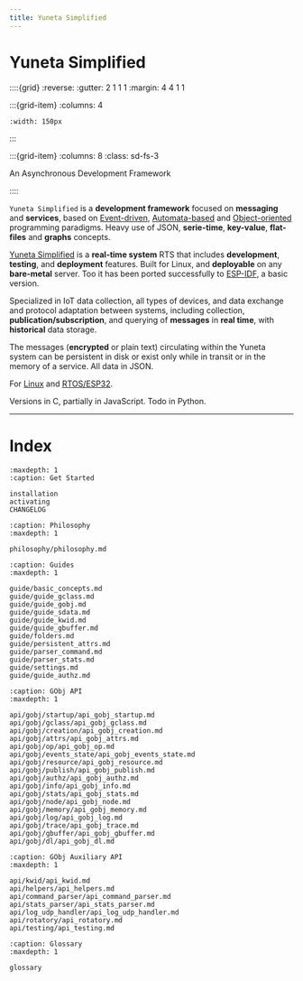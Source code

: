 ```yaml
---
title: Yuneta Simplified
---
```


# Yuneta Simplified

::::{grid}
:reverse:
:gutter: 2 1 1 1
:margin: 4 4 1 1

:::{grid-item}
:columns: 4

```{image} ./_static/yuneta-image.svg
:width: 150px
```
:::

:::{grid-item}
:columns: 8
:class: sd-fs-3

An Asynchronous Development Framework 

::::

`Yuneta Simplified` is a **development framework** focused on **messaging** and **services**, based on 
[Event-driven](https://en.wikipedia.org/wiki/Event-driven_programming), 
[Automata-based](https://en.wikipedia.org/wiki/Automata-based_programming) 
and [Object-oriented](https://en.wikipedia.org/wiki/Object-oriented_programming) 
programming paradigms. 
Heavy use of JSON, **serie-time**, **key-value**, **flat-files** and **graphs** concepts.

[Yuneta Simplified](https://yuneta.io) is a **real-time system** RTS that includes **development**, **testing**, and **deployment** features. Built for Linux, and **deployable** on any **bare-metal** server. Too it has been ported successfully to [ESP-IDF](https://www.espressif.com/en/products/sdks/esp-idf), a basic version.

Specialized in IoT data collection, all types of devices, and data exchange and protocol adaptation between systems, including collection, **publication/subscription**, and querying of **messages** in **real time**, with **historical** data storage. 

The messages (**encrypted** or plain text) circulating within the Yuneta system can be persistent in disk or exist only while in transit or in the memory of a service. All data in JSON.

For [Linux](https://en.wikipedia.org/wiki/Linux) and [RTOS/ESP32](https://www.espressif.com/en/products/sdks/esp-idf). 

Versions in C, partially in JavaScript. Todo in Python.

---

# Index


```{toctree}
:maxdepth: 1
:caption: Get Started

installation
activating
CHANGELOG
```

```{toctree}
:caption: Philosophy
:maxdepth: 1

philosophy/philosophy.md

```

```{toctree}
:caption: Guides
:maxdepth: 1

guide/basic_concepts.md
guide/guide_gclass.md
guide/guide_gobj.md
guide/guide_sdata.md
guide/guide_kwid.md
guide/guide_gbuffer.md
guide/folders.md
guide/persistent_attrs.md
guide/parser_command.md
guide/parser_stats.md
guide/settings.md
guide/guide_authz.md

```

```{toctree}
:caption: GObj API
:maxdepth: 1

api/gobj/startup/api_gobj_startup.md
api/gobj/gclass/api_gobj_gclass.md
api/gobj/creation/api_gobj_creation.md
api/gobj/attrs/api_gobj_attrs.md
api/gobj/op/api_gobj_op.md
api/gobj/events_state/api_gobj_events_state.md
api/gobj/resource/api_gobj_resource.md
api/gobj/publish/api_gobj_publish.md
api/gobj/authz/api_gobj_authz.md
api/gobj/info/api_gobj_info.md
api/gobj/stats/api_gobj_stats.md
api/gobj/node/api_gobj_node.md
api/gobj/memory/api_gobj_memory.md
api/gobj/log/api_gobj_log.md
api/gobj/trace/api_gobj_trace.md
api/gobj/gbuffer/api_gobj_gbuffer.md
api/gobj/dl/api_gobj_dl.md

```

```{toctree}
:caption: GObj Auxiliary API
:maxdepth: 1

api/kwid/api_kwid.md
api/helpers/api_helpers.md
api/command_parser/api_command_parser.md
api/stats_parser/api_stats_parser.md
api/log_udp_handler/api_log_udp_handler.md
api/rotatory/api_rotatory.md
api/testing/api_testing.md

```

```{toctree}
:caption: Glossary 
:maxdepth: 1

glossary

```
